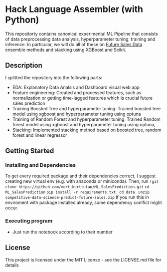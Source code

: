 # Hack Language Assembler (with Python)

This repositorty contains canonical experimental ML Pipeline that consists of data preprocessing data analysis, hyperparameter tuning, training and inference. In particular, we will do all of these on <a href="https://www.kaggle.com/competitions/competitive-data-science-predict-future-sales"> Future Sales Data </a> ensemble methods and stacking using XGBoost and Scikit.

## Description

I splitted the repository into the following parts:
* EDA: Explanatory Data Analsis and Dashboard visual web app
* Feature engineering: Created and processed features, such as normalization or getting time-lagged features which is crucial future sales prediction
* Training Boosted Tree and hyperparameter tuning: Trained boosted tree model using xgboost and hyperparameter tuning using optuna
* Training of Random Forest and hyperparameter tuning: Trained Random forest model using xgboost and hyperparameter tuning using optuna,
* Stacking: Implemented stacking method based on boosted tree, random forest and linear regressor

## Getting Started

### Installing and Dependencies

To get every required package and their dependencies correct, I suggest creating new virtual env (e.g. with anaconda or miniconda). Then, run
`!git clone https://github.com/mert-kurttutan/ML_SalesPrediction.git`
`cd ML_SalesPrediction`
`pip install -r requirements.txt `
`cd data `
`unzip competitive-data-science-predict-future-sales.zip`
If you run this in enviroment with package installed already, some dependency conlfict might occur.

### Executing program

* Just run the notebook according to their number

## License

This project is licensed under the MIT License - see the LICENSE.md file for details

